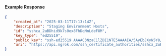 <!-- Code generated for API Clients. DO NOT EDIT. -->

#### Example Response

```json
{
	"created_at": "2025-03-11T17:13:14Z",
	"description": "Staging Environment Hosts",
	"id": "sshca_2uBDhid9k7s0ex8FhDqNnLdeFOM",
	"key_type": "ed25519",
	"public_key": "ssh-ed25519 AAAAC3NzaC1lZDI1NTE5AAAAIA/5AyEbJXyN5Y8/0lxfl7IgbyxVb6yGkda07HMLI5+e",
	"uri": "https://api.ngrok.com/ssh_certificate_authorities/sshca_2uBDhid9k7s0ex8FhDqNnLdeFOM"
}
```
